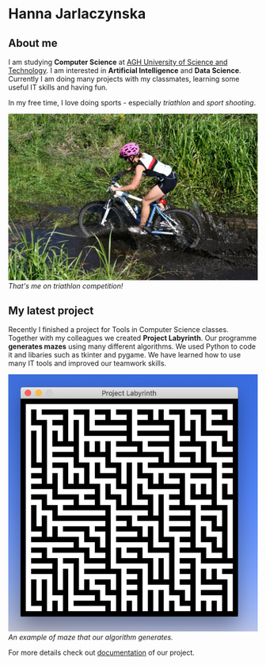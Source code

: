 # Hanna Jarlaczynska

##  About me
I am studying **Computer Science** at [AGH University of Science and Technology](https://www.agh.edu.pl/en/ "https://www.agh.edu.pl/en/").
I am interested in **Artificial Intelligence** and **Data Science**. Currently I am doing many projects with my classmates, learning some useful IT  skills and having fun.

In my free time, I love doing sports - especially *triathlon* and *sport shooting*.

![triathlon_photo](triathlon.jpg)
*That's me on triathlon competition!*

## My latest project
Recently I finished a project for Tools in Computer Science classes. Together with my colleagues we created **Project Labyrinth**.
Our programme **generates mazes** using many different algorithms. We used Python to code it and libaries such as tkinter and pygame. We have learned how to use many IT tools and improved our teamwork skills.

![maze_image](maze.png)
*An example of maze that our algorithm generates.*

For more details check out [documentation](https://github.com/AGH-Narzedzia-Informatyczne/Project_Labyrinth/wiki/1.-LABIRYNTY) of our project.
